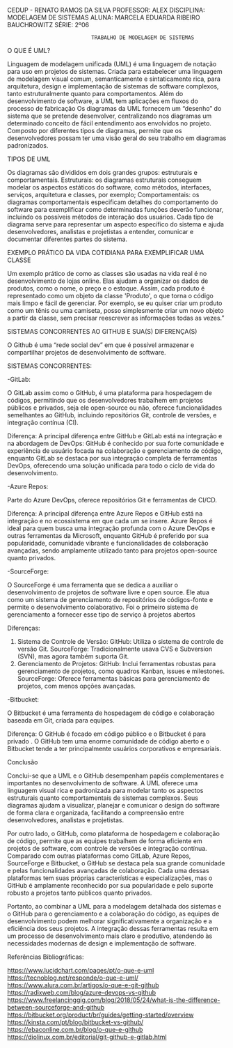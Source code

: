 CEDUP - RENATO RAMOS DA SILVA
PROFESSOR: ALEX
DISCIPLINA: MODELAGEM DE SISTEMAS
ALUNA: MARCELA EDUARDA RIBEIRO BAUCHROWITZ 
SÉRIE: 2º06


                               TRABALHO DE MODELAGEM DE SISTEMAS

O QUE É UML?

 Linguagem de modelagem unificada (UML) é uma linguagem de notação para uso em projetos de sistemas. Criada para estabelecer uma linguagem de modelagem visual comum, semanticamente e sintaticamente rica, para arquitetura, design e implementação de sistemas de software complexos, tanto estruturalmente quanto para comportamentos. Além do desenvolvimento de software, a UML tem aplicações em fluxos do processo de fabricação
Os diagramas da UML fornecem um “desenho” do sistema que se pretende desenvolver, centralizando nos diagramas um determinado conceito de fácil entendimento aos envolvidos no projeto.
Composto por diferentes tipos de diagramas, permite que os desenvolvedores possam ter uma visão geral do seu trabalho em diagramas padronizados.

TIPOS DE UML

Os diagramas são divididos em dois grandes grupos: estruturais e comportamentais.
Estruturais: os diagramas estruturais conseguem modelar os aspectos estáticos do software, como métodos, interfaces, serviços, arquitetura e classes, por exemplo;
Comportamentais: os diagramas comportamentais especificam detalhes do comportamento do software para exemplificar como determinadas funções deverão funcionar, incluindo os possíveis métodos de interação dos usuários.
Cada tipo de diagrama serve para representar um aspecto específico do sistema e ajuda desenvolvedores, analistas e projetistas a entender, comunicar e documentar diferentes partes do sistema.



EXEMPLO PRÁTICO DA VIDA COTIDIANA PARA EXEMPLIFICAR UMA CLASSE 

Um exemplo prático de como as classes são usadas na vida real é no desenvolvimento de lojas online. Elas ajudam a organizar os dados de produtos, como o nome, o preço e o estoque. Assim, cada produto é representado como um objeto da classe 'Produto', o que torna o código mais limpo e fácil de gerenciar. Por exemplo, se eu quiser criar um produto como um tênis ou uma camiseta, posso simplesmente criar um novo objeto a partir da classe, sem precisar reescrever as informações todas as vezes.”


SISTEMAS CONCORRENTES AO GITHUB E SUA(S) DIFERENÇA(S)

O Github é uma “rede social dev” em que é possível armazenar e compartilhar projetos de desenvolvimento de software. 

SISTEMAS CONCORRENTES:

-GitLab:

O GitLab assim como o GitHub, é uma plataforma para hospedagem de códigos, permitindo que os desenvolvedores trabalhem em projetos públicos e privados, seja ele open-source ou não, oferece funcionalidades semelhantes ao GitHub, incluindo repositórios Git, controle de versões, e integração contínua (CI).

Diferença: A principal diferença entre GitHub e GitLab está na integração e na abordagem de DevOps:
GitHub é conhecido por sua forte comunidade e experiência de usuário focada na colaboração e gerenciamento de código, enquanto GitLab se destaca por sua integração completa de ferramentas DevOps, oferecendo uma solução unificada para todo o ciclo de vida do desenvolvimento.


-Azure Repos:

Parte do Azure DevOps, oferece repositórios Git e ferramentas de CI/CD.

Diferença: A principal diferença entre Azure Repos e GitHub está na integração e no ecossistema em que cada um se insere.
 Azure Repos é ideal para quem busca uma integração profunda com o Azure DevOps e outras ferramentas da Microsoft, enquanto GitHub é preferido por sua popularidade, comunidade vibrante e funcionalidades de colaboração avançadas, sendo amplamente utilizado tanto para projetos open-source quanto privados.


-SourceForge:

O SourceForge é uma ferramenta que se dedica a auxiliar o desenvolvimento de projetos de software livre e open source. Ele atua como um sistema de gerenciamento de repositórios de códigos-fonte e permite o desenvolvimento colaborativo. Foi o primeiro sistema de gerenciamento a fornecer esse tipo de serviço à projetos abertos

Diferenças: 

1. Sistema de Controle de Versão:
GitHub: Utiliza o sistema de controle de versão Git.
SourceForge: Tradicionalmente usava CVS e Subversion (SVN), mas agora também suporta Git.
2. Gerenciamento de Projetos:
GitHub: Inclui ferramentas robustas para gerenciamento de projetos, como quadros Kanban, issues e milestones.
SourceForge: Oferece ferramentas básicas para gerenciamento de projetos, com menos opções avançadas.


-Bitbucket:

O Bitbucket é uma ferramenta de hospedagem de código e colaboração baseada em Git, criada para equipes.

Diferença: O GitHub é focado em código público e o Bitbucket é para privado . O GitHub tem uma enorme comunidade de código aberto e o Bitbucket tende a ter principalmente usuários corporativos e empresariais.

Conclusão

Conclui-se que a UML e o GitHub desempenham papéis complementares e importantes no desenvolvimento de software. A UML oferece uma linguagem visual rica e padronizada para modelar tanto os aspectos estruturais quanto comportamentais de sistemas complexos. Seus diagramas ajudam a visualizar, planejar e comunicar o design do software de forma clara e organizada, facilitando a compreensão entre desenvolvedores, analistas e projetistas.

Por outro lado, o GitHub, como plataforma de hospedagem e colaboração de código, permite que as equipes trabalhem de forma eficiente em projetos de software, com controle de versões e integração contínua. Comparado com outras plataformas como GitLab, Azure Repos, SourceForge e Bitbucket, o GitHub se destaca pela sua grande comunidade e pelas funcionalidades avançadas de colaboração. Cada uma dessas plataformas tem suas próprias características e especializações, mas o GitHub é amplamente reconhecido por sua popularidade e pelo suporte robusto a projetos tanto públicos quanto privados.

Portanto, ao combinar a UML para a modelagem detalhada dos sistemas e o GitHub para o gerenciamento e a colaboração do código, as equipes de desenvolvimento podem melhorar significativamente a organização e a eficiência dos seus projetos. A integração dessas ferramentas resulta em um processo de desenvolvimento mais  claro e produtivo, atendendo às necessidades modernas de design e implementação de software.


Referências Bibliográficas:

https://www.lucidchart.com/pages/pt/o-que-e-uml
https://tecnoblog.net/responde/o-que-e-uml/
https://www.alura.com.br/artigos/o-que-e-git-github
https://radixweb.com/blog/azure-devops-vs-github
https://www.freelancinggig.com/blog/2018/05/24/what-is-the-difference-between-sourceforge-and-github
https://bitbucket.org/product/br/guides/getting-started/overview
https://kinsta.com/pt/blog/bitbucket-vs-github/
https://ebaconline.com.br/blog/o-que-e-github
https://diolinux.com.br/editorial/git-github-e-gitlab.html





